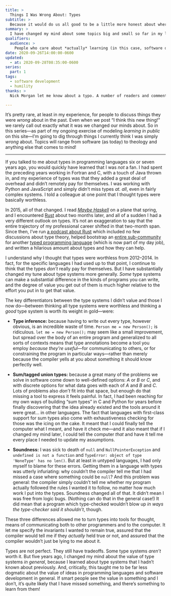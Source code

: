 ```yaml
---
title: >
  Things I Was Wrong About: Types
subtitle: >
  Because it would do us all good to be a little more honest about where we’ve changed our minds or simply been mistaken.
summary: >
  I have changed my mind about some topics big and small so far in my life. Today: the value of types for programming.
qualifiers:
  audience: >
    People who care about *actually* learning (in this case, software developers in particular). Also, my wife, who really enjoys hearing me say, “I was wrong.” 😂
date: 2020-09-26T14:00:00-0600
updated:
  - at: 2020-09-28T08:35:00-0600
series:
  part: 1
tags:
  - software development
  - humility
thanks: >
  Nick Morgan let me know about a typo. A number of readers and commenters on [Hacker News](https://news.ycombinator.com/item?id=24604943) and [lobste.rs](https://lobste.rs/s/v1nxkm/things_i_was_wrong_about_types) provided a variety of insightful responses.

---
```


It’s pretty rare, at least in my experience, for people to discuss things they were *wrong* about in the past. Even when we post “I think this new thing!” we rarely call out exactly what it was we changed our minds about. So in this series—as part of my ongoing exercise of modeling *learning in public* on this site—I’m going to dig through things I currently think I was simply *wrong* about. Topics will range from software (as today) to theology and anything else that comes to mind!

---- 

If you talked to me about types in programming languages six or seven years ago, you would quickly have learned that I was *not* a fan. I had spent the preceding years working in Fortran and C, with a touch of Java thrown in, and my experience of types was that they added a great deal of overhead and didn’t remotely pay for themselves. I was working with Python and JavaScript and simply didn’t miss types *at. all*, even in fairly complex systems. I told a colleague at one point that I thought types were basically worthless.

In 2015, all of that changed. I read [<cite>Maybe Haskell</cite>](https://gumroad.com/l/maybe-haskell/) on a plane that spring, and I encountered [Rust](https://www.rust-lang.org) about two months later, and all of a sudden I had a very different outlook on types. It’s not an exaggeration to say that the entire trajectory of my professional career shifted in that two-month span. Since then, I’ve run [a podcast about Rust](https://newrustacean.com) which included no few discussions about type theory, helped bootstrap an [entire sub-community](https://ember-cli-typescript.com) for another [typed programming language](https://www.typescriptlang.org) (which is now part of my day job), and written a hilarious amount about types and how they can help.

I understand why I thought that types were worthless from 2012–2014. In fact, for the specific languages I had used up to that point, I continue to think that the types *don’t* really pay for themselves. But I have substantially changed my tune about type systems more generally. *Some* type systems can make a substantial difference in the kinds of programs you can write, and the degree of value you get out of them is much higher relative to the effort you put in to get that value.

The key differentiators between the type systems I didn’t value and those I now do—between thinking all type systems were worthless and thinking a *good* type system is worth its weight in gold—were:

- **Type inference:** because having to write out every type, however obvious, is an incredible waste of time. `Person me = new Person();` is ridiculous. `let me = new Person();` may seem like a small improvement, but spread over the body of an entire program and generalized to all sorts of contexts means that type annotations become a tool you employ *because they’re useful*—for communicating to others, or for constraining the program in particular ways—rather than merely because the compiler yells at you about something it should know perfectly well.

- **Sum/tagged union types:** because a great many of the problems we solve in software come down to well-defined options: *A* or *B* or *C*, and with discrete options for what data goes with each of *A* and *B* and *C*. Lots of problems also *don’t* fit into that space, but enough do that missing a tool to express it feels painful. In fact, I had been reaching for my own ways of building “sum types” in C and Python for years before finally discovering that the idea already existed and the tools around it were great… in other languages. The fact that languages with first-class support for sum types also come with exhaustiveness checking for those was the icing on the cake. It meant that I could finally tell the computer what I meant, and have it check me—and it also meant that if I changed my mind later, I could tell the computer *that* and have it tell me every place I needed to update my assumptions.

- **Soundness:** I was sick to death of `null` and `NullPointerException` and `undefined is not a function` and `TypeError: object of type 'NoneType' has no len()`. But at least in untyped languages, I had only myself to blame for these errors. Getting them in a language with types was utterly infuriating: why couldn’t the compiler tell me that I had missed a case where something could be `null`? And this problem was general: the compiler simply couldn’t tell me whether my program actually followed the rules I wanted it to follow, no matter how much work I put into the types. Soundness changed all of that. It didn’t mean I was free from logic bugs. (Nothing can do that in the general case!) It did mean that a program which type-checked wouldn’t blow up *in ways the type-checker said it shouldn’t*, though.

These three differences allowed me to turn types into tools for thought, means of communicating both to other programmers and to the computer. It let me specify the invariants I wanted to remain true, assured that the compiler would tell me if they *actually* held true or not, and assured that the compiler wouldn’t just be lying to me about it.

Types are not perfect. They still have tradeoffs. Some type systems *aren’t* worth it. But five years ago, I changed my mind about the value of type systems *in general*, because I learned about type systems that I hadn’t known about previously. And, critically, this taught me to be far less dogmatic about the value of ideas in programming languages and software development in general. If smart people see the value in something and I don’t, it’s quite likely that I have missed something, and there’s something to learn from them!